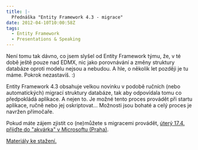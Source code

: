 ```yaml
---
title: |-
  Přednáška "Entity Framework 4.3 - migrace"
date: 2012-04-10T10:00:58Z
tags:
  - Entity Framework
  - Presentations & Speaking
---
```

Není tomu tak dávno, co jsem slyšel od Entity Framework týmu, že, v té době ještě pouze nad EDMX, nic jako porovnávání a změny struktury databáze oproti modelu nejsou a nebudou. A hle, o několik let později je tu máme. Pokrok nezastavíš. :)

Entity Framework 4.3 obsahuje velkou novinku v podobě ručních (nebo automatických) migrací struktury databáze, tak aby odpovídala tomu co předpokládá aplikace. A nejen to. Je možné tento proces provádět při startu aplikace, ručně nebo jej oskriptovat... Možnosti jsou bohaté a celý proces je navržen přímočaře.

Pokud máte zájem zjistit co (ne)můžete s migracemi provádět, [úterý 17.4. přijďte do "akvárka" v Microsoftu (Praha)][1].

[Materiály ke stažení.][2]

[1]: http://www.geekcore.cz/events/523
[2]: https://skydrive.live.com/redir.aspx?cid=bdb67deba4c656e5&resid=BDB67DEBA4C656E5!276&parid=BDB67DEBA4C656E5!275
